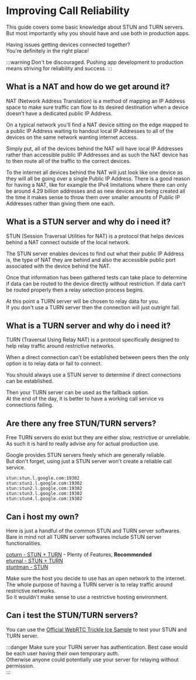 # Improving Call Reliability

This guide covers some basic knowledge about STUN and TURN servers.  
But most importantly why you should have and use both in production apps.  
  
Having issues getting devices connected together?  
You're definitely in the right place!  

:::warning Don't be discouraged.
Pushing app development to production means striving for reliability and success.
:::

## What is a NAT and how do we get around it?

NAT (Network Address Translation) is a method of mapping an IP Address space to make sure traffic can flow to its desired destination when a device doesn't have a dedicated public IP Address.  

On a typical network you'll find a NAT device sitting on the edge mapped to a public IP Address waiting to handout local IP Addresses to all of the devices on the same network wanting internet access.  

Simply put, all of the devices behind the NAT will have local IP Addresses rather than accessible public IP Addresses and as such the NAT device has to then route all of the traffic to the correct devices.  

To the internet all devices behind the NAT will just look like one device as they will all be going over a single Public IP Address. There is a good reason for having a NAT, like for example the IPv4 limitations where there can only be around 4.29 billion addresses and as new devices are being created all the time it makes sense to throw them over smaller amounts of Public IP Addresses rather than giving them one each.  

## What is a STUN server and why do i need it?

STUN (Session Traversal Utilities for NAT) is a protocol that helps devices behind a NAT connect outside of the local network.  
  
The STUN server enables devices to find out what their public IP Address is, the type of NAT they are behind and also the accessible public port associated with the device behind the NAT.  

Once that information has been gathered tests can take place to determine if data can be routed to the device directly without restriction. If data can't be routed properly then a relay selection process begins.  
  
At this point a TURN server will be chosen to relay data for you.  
If you don't use a TURN server then the connection will just outright fail.  

## What is a TURN server and why do i need it?

TURN (Traversal Using Relay NAT) is a protocol specifically designed to help relay traffic around restrictive networks.  
  
When a direct connection can't be established between peers then the only option is to relay data or fail to connect.  

You should always use a STUN server to determine if direct connections can be established.  
  
Then your TURN server can be used as the fallback option.  
At the end of the day, it is better to have a working call service vs connections failing.  

## Are there any free STUN/TURN servers?

Free TURN servers do exist but they are either slow, restrictive or unreliable.  
As such it is hard to really advise any for actual production use.  

Google provides STUN servers freely which are generally reliable.  
But don't forget, using just a STUN server won't create a reliable call service.  

`stun:stun.l.google.com:19302`  
`stun:stun1.l.google.com:19302`  
`stun:stun2.l.google.com:19302`  
`stun:stun3.l.google.com:19302`  
`stun:stun4.l.google.com:19302`  

## Can i host my own?

Here is just a handful of the common STUN and TURN server softwares.  
Bare in mind not all TURN server softwares include STUN server functionalities.  

[coturn - STUN + TURN](https://github.com/coturn/coturn) - Plenty of Features, **Recommended**  
[eturnal - STUN + TURN](https://eturnal.net/)  
[stuntman - STUN](https://stunprotocol.org/)  

Make sure the host you decide to use has an open network to the internet.  
The whole purpose of having a TURN server is to relay traffic around restrictive networks.  
So it wouldn't make sense to use a restrictive hosting environment.

## Can i test the STUN/TURN servers?

You can use the [Official WebRTC Trickle Ice Sample](https://webrtc.github.io/samples/src/content/peerconnection/trickle-ice/) to test your STUN and TURN server.  

:::danger Make sure your TURN server has authentication.
Best case would be each user having their own temporary auth.  
Otherwise anyone could potentially use your server for relaying without permission.  
:::
